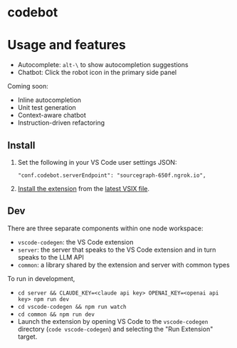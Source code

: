 # codebot

# Usage and features

- Autocomplete: `alt-\` to show autocompletion suggestions
- Chatbot: Click the robot icon in the primary side panel

Coming soon:

- Inline autocompletion
- Unit test generation
- Context-aware chatbot
- Instruction-driven refactoring

## Install

1. Set the following in your VS Code user settings JSON:

	```
	"conf.codebot.serverEndpoint": "sourcegraph-650f.ngrok.io",
	```
1. [Install the extension](https://code.visualstudio.com/docs/editor/extension-marketplace#_install-from-a-vsix) from the [latest VSIX file](https://github.com/sourcegraph/codebot/releases).

## Dev

There are three separate components within one node workspace:
- `vscode-codegen`: the VS Code extension
- `server`: the server that speaks to the VS Code extension and in turn speaks to the LLM API
- `common`: a library shared by the extension and server with common types

To run in development,
- `cd server && CLAUDE_KEY=<claude api key> OPENAI_KEY=<openai api key> npm run dev`
- `cd vscode-codegen && npm run watch`
- `cd common && npm run dev`
- Launch the extension by opening VS Code to the `vscode-codegen`
  directory (`code vscode-codegen`) and selecting the "Run Extension"
  target.
